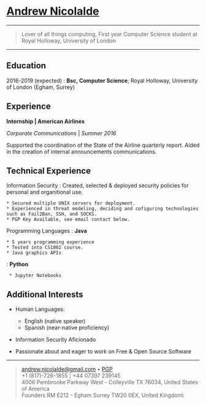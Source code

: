 [Andrew Nicolalde](https://andrewnicolalde.github.io/about/)
============

----

> Lover of all things computing, First year Computer Science student at Royal Holloway, University of London

----

Education
---------

2016-2019 (expected)
:   **Bsc, Computer Science**; Royal Holloway, University of London (Egham, Surrey)

Experience
----------

**Internship | American Airlines**

*Corporate Communications* | *Summer 2016*

Supported the coordination of the State of the Airline quarterly report.
Aided in the creation of internal announcements communications.

Technical Experience
--------------------

Information Security
:   Created, selected & deployed security policies for personal and organitional use.

    * Secured multiple UNIX servers for deployment. 
    * Experienced in threat modeling, deciding and cofiguring technologies such as Fail2Ban, SSH, and SOCKS.
    * PGP Key Available, see email contact below.

Programming Languages
:   **Java** 
    
    * 5 years programming experience
    * Tested into CS1802 course.
    * Java graphics APIs

:   **Python** 

     * Jupyter Notebooks


Additional Interests
----------------------------------------

* Human Languages:

     * English (native speaker)
     * Spanish (near-native proficiency)

* Information Security Aficionado

* Passionate about and eager to work on Free & Open Source Software

----

> <andrew.nicolalde@gmail.com> • [PGP](https://pgp.mit.edu/pks/lookup?op=get&search=0xB53712A8C01E0060)\
> +1 (817)-726-1855 | +44 07397 239145\
> 4006 Pembrooke Parkway West - Colleyville TX 76034, United States of America\
> Founders RM E212 - Egham Surrey TW20 0EX, United Kingdom\
